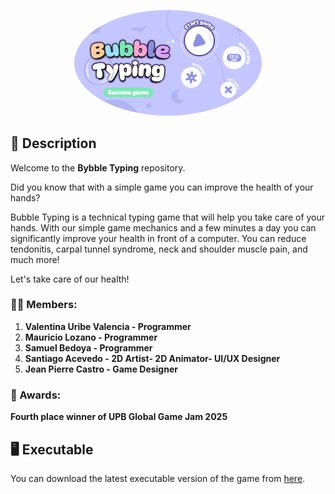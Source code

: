 <p align="center">
  <img src="https://github.com/Bedoya920/GGJ_Bubble2025/blob/main/Assets/Imagenes/Img1.png" alt="BubbleTyping" width="300" style="border-radius: 50%;" />
</p>

## 📖 Description
Welcome to the **Bybble Typing** repository.

Did you know that with a simple game you can improve the health of your hands?

Bubble Typing is a technical typing game that will help you take care of your hands. With our simple game mechanics and a few minutes a day you can significantly improve your health in front of a computer. You can reduce tendonitis, carpal tunnel syndrome, neck and shoulder muscle pain, and much more!

Let's take care of our health!

### 👨‍💻 Members:

1. **Valentina Uribe Valencia - Programmer**
2. **Mauricio Lozano - Programmer**
3. **Samuel Bedoya - Programmer**
4. **Santiago Acevedo - 2D Artist- 2D Animator- UI/UX Designer**
5. **Jean Pierre Castro - Game Designer**

### 🚀 Awards:

**Fourth place winner of UPB Global Game Jam 2025**

## 🖥️ Executable
You can download the latest executable version of the game from [here](https://github.com/Bedoya920/GGJ_Bubble2025/releases/download/videogame/BubbleTypingExecutable.zip).





